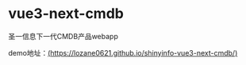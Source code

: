# vue3-next-cmdb
圣一信息下一代CMDB产品webapp  

demo地址：[(https://lozane0621.github.io/shinyinfo-vue3-next-cmdb/)](https://lozane0621.github.io/shinyinfo-vue3-next-cmdb/) 
